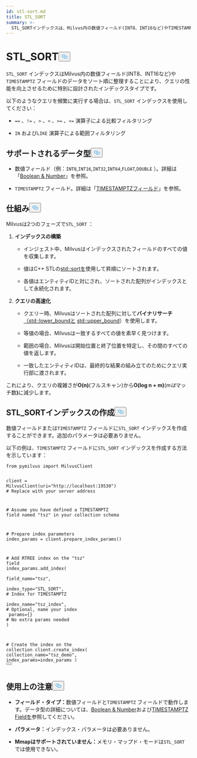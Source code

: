 ```yaml
---
id: stl-sort.md
title: STL_SORT
summary: >-
  STL_SORTインデックスは、Milvus内の数値フィールド(INT8、INT16など)やTIMESTAMPTZフィールドのデータをソート順に整理することにより、クエリのパフォーマンスを向上させるために特別に設計されたインデックスタイプです。
---
```

<h1 id="STLSORT" class="common-anchor-header">STL_SORT<button data-href="#STLSORT" class="anchor-icon" translate="no">
      <svg translate="no"
        aria-hidden="true"
        focusable="false"
        height="20"
        version="1.1"
        viewBox="0 0 16 16"
        width="16"
      >
        <path
          fill="#0092E4"
          fill-rule="evenodd"
          d="M4 9h1v1H4c-1.5 0-3-1.69-3-3.5S2.55 3 4 3h4c1.45 0 3 1.69 3 3.5 0 1.41-.91 2.72-2 3.25V8.59c.58-.45 1-1.27 1-2.09C10 5.22 8.98 4 8 4H4c-.98 0-2 1.22-2 2.5S3 9 4 9zm9-3h-1v1h1c1 0 2 1.22 2 2.5S13.98 12 13 12H9c-.98 0-2-1.22-2-2.5 0-.83.42-1.64 1-2.09V6.25c-1.09.53-2 1.84-2 3.25C6 11.31 7.55 13 9 13h4c1.45 0 3-1.69 3-3.5S14.5 6 13 6z"
        ></path>
      </svg>
    </button></h1><p><code translate="no">STL_SORT</code> インデックスはMilvus内の数値フィールド(INT8、INT16など)や<code translate="no">TIMESTAMPTZ</code> フィールドのデータをソート順に整理することにより、クエリの性能を向上させるために特別に設計されたインデックスタイプです。</p>
<p>以下のようなクエリを頻繁に実行する場合は、<code translate="no">STL_SORT</code> インデックスを使用してください：</p>
<ul>
<li><p><code translate="no">==</code> 、<code translate="no">!=</code> 、<code translate="no">&gt;</code> 、<code translate="no">&lt;</code> 、<code translate="no">&gt;=</code> 、<code translate="no">&lt;=</code> 演算子による比較フィルタリング</p></li>
<li><p><code translate="no">IN</code> および<code translate="no">LIKE</code> 演算子による範囲フィルタリング</p></li>
</ul>
<h2 id="Supported-data-types" class="common-anchor-header">サポートされるデータ型<button data-href="#Supported-data-types" class="anchor-icon" translate="no">
      <svg translate="no"
        aria-hidden="true"
        focusable="false"
        height="20"
        version="1.1"
        viewBox="0 0 16 16"
        width="16"
      >
        <path
          fill="#0092E4"
          fill-rule="evenodd"
          d="M4 9h1v1H4c-1.5 0-3-1.69-3-3.5S2.55 3 4 3h4c1.45 0 3 1.69 3 3.5 0 1.41-.91 2.72-2 3.25V8.59c.58-.45 1-1.27 1-2.09C10 5.22 8.98 4 8 4H4c-.98 0-2 1.22-2 2.5S3 9 4 9zm9-3h-1v1h1c1 0 2 1.22 2 2.5S13.98 12 13 12H9c-.98 0-2-1.22-2-2.5 0-.83.42-1.64 1-2.09V6.25c-1.09.53-2 1.84-2 3.25C6 11.31 7.55 13 9 13h4c1.45 0 3-1.69 3-3.5S14.5 6 13 6z"
        ></path>
      </svg>
    </button></h2><ul>
<li><p>数値フィールド（例：<code translate="no">INT8</code>,<code translate="no">INT16</code>,<code translate="no">INT32</code>,<code translate="no">INT64</code>,<code translate="no">FLOAT</code>,<code translate="no">DOUBLE</code> ）。詳細は「<a href="/docs/ja/number.md">Boolean &amp; Number</a>」を参照。</p></li>
<li><p><code translate="no">TIMESTAMPTZ</code> フィールド。詳細は「<a href="/docs/ja/timestamptz-field.md">TIMESTAMPTZフィールド</a>」を参照。</p></li>
</ul>
<h2 id="How-it-works" class="common-anchor-header">仕組み<button data-href="#How-it-works" class="anchor-icon" translate="no">
      <svg translate="no"
        aria-hidden="true"
        focusable="false"
        height="20"
        version="1.1"
        viewBox="0 0 16 16"
        width="16"
      >
        <path
          fill="#0092E4"
          fill-rule="evenodd"
          d="M4 9h1v1H4c-1.5 0-3-1.69-3-3.5S2.55 3 4 3h4c1.45 0 3 1.69 3 3.5 0 1.41-.91 2.72-2 3.25V8.59c.58-.45 1-1.27 1-2.09C10 5.22 8.98 4 8 4H4c-.98 0-2 1.22-2 2.5S3 9 4 9zm9-3h-1v1h1c1 0 2 1.22 2 2.5S13.98 12 13 12H9c-.98 0-2-1.22-2-2.5 0-.83.42-1.64 1-2.09V6.25c-1.09.53-2 1.84-2 3.25C6 11.31 7.55 13 9 13h4c1.45 0 3-1.69 3-3.5S14.5 6 13 6z"
        ></path>
      </svg>
    </button></h2><p>Milvusは2つのフェーズで<code translate="no">STL_SORT</code> ：</p>
<ol>
<li><p><strong>インデックスの構築</strong></p>
<ul>
<li><p>インジェスト中、Milvusはインデックスされたフィールドのすべての値を収集します。</p></li>
<li><p>値はC++ STLの<a href="https://en.cppreference.com/w/cpp/algorithm/sort.html">std::sortを</a>使用して昇順にソートされます。</p></li>
<li><p>各値はエンティティIDと対にされ、ソートされた配列がインデックスとして永続化されます。</p></li>
</ul></li>
<li><p><strong>クエリの高速化</strong></p>
<ul>
<li><p>クエリー時、Milvusはソートされた配列に対して<strong>バイナリサーチ</strong><a href="https://en.cppreference.com/w/cpp/algorithm/lower_bound.html">（std::lower_boundと</a> <a href="https://en.cppreference.com/w/cpp/algorithm/upper_bound.html">std::upper_bound</a>）を使用します。</p></li>
<li><p>等値の場合、Milvusは一致するすべての値を素早く見つけます。</p></li>
<li><p>範囲の場合、Milvusは開始位置と終了位置を特定し、その間のすべての値を返します。</p></li>
<li><p>一致したエンティティIDは、最終的な結果の組み立てのためにクエリ実行部に渡されます。</p></li>
</ul></li>
</ol>
<p>これにより、クエリの複雑さが<strong>O(n)</strong>(フルスキャン)から<strong>O(log n + m)</strong>(<em>mは</em>マッチ数<strong>)</strong>に減少します。</p>
<h2 id="Create-an-STLSORT-index" class="common-anchor-header">STL_SORTインデックスの作成<button data-href="#Create-an-STLSORT-index" class="anchor-icon" translate="no">
      <svg translate="no"
        aria-hidden="true"
        focusable="false"
        height="20"
        version="1.1"
        viewBox="0 0 16 16"
        width="16"
      >
        <path
          fill="#0092E4"
          fill-rule="evenodd"
          d="M4 9h1v1H4c-1.5 0-3-1.69-3-3.5S2.55 3 4 3h4c1.45 0 3 1.69 3 3.5 0 1.41-.91 2.72-2 3.25V8.59c.58-.45 1-1.27 1-2.09C10 5.22 8.98 4 8 4H4c-.98 0-2 1.22-2 2.5S3 9 4 9zm9-3h-1v1h1c1 0 2 1.22 2 2.5S13.98 12 13 12H9c-.98 0-2-1.22-2-2.5 0-.83.42-1.64 1-2.09V6.25c-1.09.53-2 1.84-2 3.25C6 11.31 7.55 13 9 13h4c1.45 0 3-1.69 3-3.5S14.5 6 13 6z"
        ></path>
      </svg>
    </button></h2><p>数値フィールドまたは<code translate="no">TIMESTAMPTZ</code> フィールドに<code translate="no">STL_SORT</code> インデックスを作成することができます。追加のパラメータは必要ありません。</p>
<p>以下の例は、<code translate="no">TIMESTAMPTZ</code> フィールドに<code translate="no">STL_SORT</code> インデックスを作成する方法を示しています：</p>
<pre><code translate="no" class="language-python"><span class="hljs-keyword">from</span> pymilvus <span class="hljs-keyword">import</span> MilvusClient

client = MilvusClient(uri=<span class="hljs-string">&quot;http://localhost:19530&quot;</span>) <span class="hljs-comment"># Replace with your server address</span>

<span class="hljs-comment"># Assume you have defined a TIMESTAMPTZ field named &quot;tsz&quot; in your collection schema</span>

<span class="hljs-comment"># Prepare index parameters</span>
index_params = client.prepare_index_params()

<span class="hljs-comment"># Add RTREE index on the &quot;tsz&quot; field</span>
<span class="highlighted-comment-line">index_params.add_index(</span>
<span class="highlighted-comment-line">    field_name=<span class="hljs-string">&quot;tsz&quot;</span>,</span>
<span class="highlighted-comment-line">    index_type=<span class="hljs-string">&quot;STL_SORT&quot;</span>,   <span class="hljs-comment"># Index for TIMESTAMPTZ</span></span>
<span class="highlighted-comment-line">    index_name=<span class="hljs-string">&quot;tsz_index&quot;</span>,  <span class="hljs-comment"># Optional, name your index</span></span>
<span class="highlighted-comment-line">    params={}                <span class="hljs-comment"># No extra params needed</span></span>
<span class="highlighted-comment-line">)</span>

<span class="hljs-comment"># Create the index on the collection</span>
client.create_index(
    collection_name=<span class="hljs-string">&quot;tsz_demo&quot;</span>,
    index_params=index_params
)
<button class="copy-code-btn"></button></code></pre>
<h2 id="Usage-notes" class="common-anchor-header">使用上の注意<button data-href="#Usage-notes" class="anchor-icon" translate="no">
      <svg translate="no"
        aria-hidden="true"
        focusable="false"
        height="20"
        version="1.1"
        viewBox="0 0 16 16"
        width="16"
      >
        <path
          fill="#0092E4"
          fill-rule="evenodd"
          d="M4 9h1v1H4c-1.5 0-3-1.69-3-3.5S2.55 3 4 3h4c1.45 0 3 1.69 3 3.5 0 1.41-.91 2.72-2 3.25V8.59c.58-.45 1-1.27 1-2.09C10 5.22 8.98 4 8 4H4c-.98 0-2 1.22-2 2.5S3 9 4 9zm9-3h-1v1h1c1 0 2 1.22 2 2.5S13.98 12 13 12H9c-.98 0-2-1.22-2-2.5 0-.83.42-1.64 1-2.09V6.25c-1.09.53-2 1.84-2 3.25C6 11.31 7.55 13 9 13h4c1.45 0 3-1.69 3-3.5S14.5 6 13 6z"
        ></path>
      </svg>
    </button></h2><ul>
<li><p><strong>フィールド・タイプ：</strong>数値フィールドと<code translate="no">TIMESTAMPTZ</code> フィールドで動作します。データ型の詳細については、<a href="/docs/ja/number.md">Boolean &amp; Number</a>および<a href="/docs/ja/timestamptz-field.md">TIMESTAMPTZ Fieldを</a>参照してください。</p></li>
<li><p><strong>パラメータ：</strong>インデックス・パラメータは必要ありません。</p></li>
<li><p><strong>Mmapはサポートされていません：</strong>メモリ・マップド・モードは<code translate="no">STL_SORT</code> では使用できない。</p></li>
</ul>
